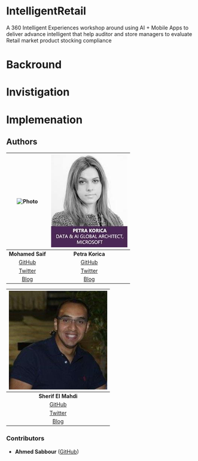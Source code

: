 # IntelligentRetail
A 360 Intelligent Experiences workshop around using AI + Mobile Apps to deliver advance intelligent that help auditor and store managers to evaluate Retail market product stocking compliance

# Backround

# Invistigation

# Implemenation


## Authors

|      ![Photo](Resources/mohamed-saif.png)      |    ![Photo](Resources/petra-korica.jpg)      |
|:----------------------------------------------:|:--------------------------------------------:|
|                 **Mohamed Saif**               |            **Petra Korica**                  |
|     [GitHub](https://github.com/mohamedsaif)   | [GitHub](https://github.com/)                |
|  [Twitter](https://twitter.com/mohamedsaif101) | [Twitter](https://twitter.com/robinmanuelt)  |
|         [Blog](http://blog.mohamedsaif.com)    |         [Blog](https://microsoft.com/)       |


|        ![Photo](Resources/sherif-elmahdi.jpg)       |
|:----------------------------------------------:|
|                 **Sherif El Mahdi**            |
|  [GitHub](https://github.com/SherifElMahdi)    |
|        [Twitter](https://twitter.com/)         |
|          [Blog](https://microsoft.com)         |

### Contributors

- **Ahmed Sabbour** ([GitHub](https://github.com/sabbour))
